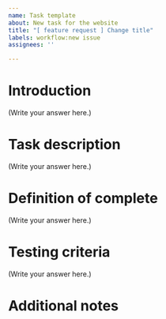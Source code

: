 ```yaml
---
name: Task template
about: New task for the website
title: "[ feature request ] Change title"
labels: workflow:new issue
assignees: ''

---
```


# Introduction
<!-- Describe and/or provide some context to the task you need to be completed -->
<!-- E.g. Investors are people that have worked in the project, and thus, need to be included in our website -->

(Write your answer here.)

# Task description
<!-- Describe the actual job that needs to be done -->
<!-- E.g. Add the following investors under a new section called “Investors” under the “About Us” page, and link “Investors” in the footer -->

(Write your answer here.)

# Definition of complete
<!-- Provide a vision on when do you consider the task to be completed -->
<!-- e.g. The task is completed when the section https://hoprnet.org/about-us#investors shows all our company investors -->

(Write your answer here.)

# Testing criteria
<!-- Define a way for the developers to know when this task is completed and how to test it -->
<!--  e.g. If you go to the Investors link at the bottom, you will be redirected to the section “Investors” in the about us page -->

(Write your answer here.)

# Additional notes
<!-- Add any additional notes, links or assets -->
<!-- e.g. Attach an asset, screenshot, etc -->
